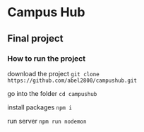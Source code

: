 # Campus Hub

## Final project

### How to run the project

download the project
`git clone https://github.com/abel2800/campushub.git`

go into the folder
`cd campushub`

install packages
`npm i`

run server
`npm run nodemon`